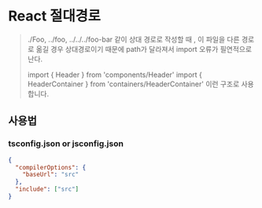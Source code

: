 # React 절대경로

> ./Foo, ../foo, ../../../foo-bar 같이 상대 경로로 작성할 때 , 이 파일을 다른 경로로 옮길 경우 상대경로이기 때문에 path가 달라져서 import 오류가 필연적으로 난다.
>
> import { Header } from 'components/Header' import { HeaderContainer } from 'containers/HeaderContainer' 이런 구조로 사용합니다.

## 사용법

### tsconfig.json or jsconfig.json

```json
{
  "compilerOptions": {
    "baseUrl": "src"
  },
  "include": ["src"]
}
```
